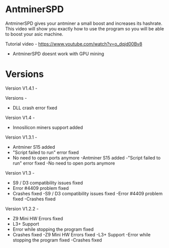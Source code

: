 # AntminerSPD
AntminerSPD gives your antminer a small boost and increases its hashrate.
This video will show you exactly how to use the program so you will be able to boost your asic machine.

Tutorial video - https://www.youtube.com/watch?v=o_dqjd00Bv8

- AntminerSPD doesnt work with GPU mining

# Versions

Version V1.4.1 -

Versions -
- DLL crash error fixed

Version V1.4 -

- Innosilicon miners support added

Version V1.3.1 -

- Antminer S15 added
- "Script failed to run" error fixed
- No need to open ports anymore
-Antminer S15 added
-"Script failed to run" error fixed
-No need to open ports anymore

Version V1.3 -

- S9 / D3 compatibility issues fixed
- Error #4409 problem fixed
- Crashes fixed
-S9 / D3 compatibility issues fixed
-Error #4409 problem fixed
-Crashes fixed

Version V1.2.2 -

- Z9 Mini HW Errors fixed
- L3+ Support 
- Error while stopping the program fixed
- Crashes fixed
-Z9 Mini HW Errors fixed
-L3+ Support
-Error while stopping the program fixed
-Crashes fixed

